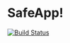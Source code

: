 # SafeApp!
[![Build Status](https://travis-ci.org/Vellames/SafeApp.png)](https://travis-ci.org/Vellames/SafeApp)
